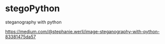# stegoPython
steganography with python

https://medium.com/@stephanie.werli/image-steganography-with-python-83381475da57
